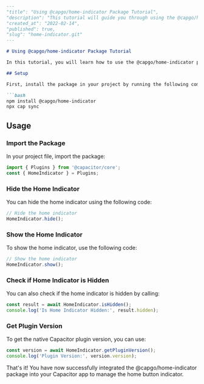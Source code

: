 ```markdown
---
"title": "Using @capgo/home-indicator Package Tutorial",
"description": "This tutorial will guide you through using the @capgo/home-indicator package to hide and show the home button indicator in your Capacitor app on Android",
"created_at": "2022-02-14",
"published": true,
"slug": "home-indicator.git"
---

# Using @capgo/home-indicator Package Tutorial

In this tutorial, you will learn how to use the @capgo/home-indicator package to hide and show the home button indicator in your Capacitor app on Android.

## Setup

First, install the package in your project by running the following command:

```bash
npm install @capgo/home-indicator
npx cap sync
```

## Usage

### Import the Package

In your project file, import the package:

```typescript
import { Plugins } from '@capacitor/core';
const { HomeIndicator } = Plugins;
```

### Hide the Home Indicator

You can hide the home indicator using the following code:

```typescript
// Hide the home indicator
HomeIndicator.hide();
```

### Show the Home Indicator

To show the home indicator, use the following code:

```typescript
// Show the home indicator
HomeIndicator.show();
```

### Check if Home Indicator is Hidden

You can also check if the home indicator is hidden by calling:

```typescript
const result = await HomeIndicator.isHidden();
console.log('Is Home Indicator Hidden:', result.hidden);
```

### Get Plugin Version

To get the native Capacitor plugin version, you can use:

```typescript
const version = await HomeIndicator.getPluginVersion();
console.log('Plugin Version:', version.version);
```

That's it! You have now successfully integrated the @capgo/home-indicator package into your Capacitor app to manage the home button indicator.
```